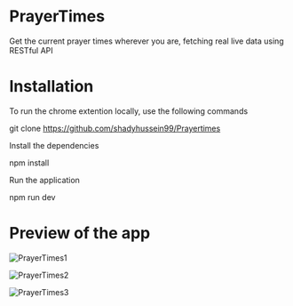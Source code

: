 # PrayerTimes
Get the current prayer times wherever you are, fetching real live data using RESTful API

# Installation
To run the chrome extention locally, use the following commands

git clone https://github.com/shadyhussein99/Prayertimes

Install the dependencies

npm install

Run the application

npm run dev

# Preview of the app

![PrayerTimes1](https://user-images.githubusercontent.com/123125924/225953849-02510f6b-c057-4f9c-b3ec-b2d62c570059.PNG)

![PrayerTimes2](https://user-images.githubusercontent.com/123125924/225954371-1f8426a5-8854-435f-9e41-c8814873b674.PNG)

![PrayerTimes3](https://user-images.githubusercontent.com/123125924/225956038-e166717f-ce58-47d9-8da8-6b4d416b9ec5.PNG)

